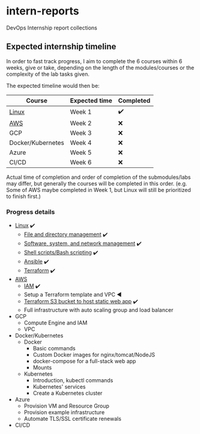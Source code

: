 # intern-reports

DevOps Internship report collections

## Expected internship timeline

In order to fast track progress, I aim to complete the 6 courses within 6 weeks, give or take, depending on the length of the modules/courses or the complexity of the lab tasks given.

The expected timeline would then be:

| Course | Expected time | Completed |
|-|-|-|
| [Linux](https://github.com/helscarthe/intern-reports/blob/main/1-linux) | Week 1 | :heavy_check_mark: |
| [AWS](https://github.com/helscarthe/intern-reports/blob/main/2-aws) | Week 2 | :x: |
| GCP | Week 3 | :x: |
| Docker/Kubernetes | Week 4 | :x: |
| Azure | Week 5 | :x: |
| CI/CD | Week 6 | :x: |

Actual time of completion and order of completion of the submodules/labs may differ, but generally the courses will be completed in this order. (e.g. Some of AWS maybe completed in Week 1, but Linux will still be prioritized to finish first.)

### Progress details

- [Linux](https://github.com/helscarthe/intern-reports/blob/main/1-linux) :heavy_check_mark:
  - [File and directory management](https://github.com/helscarthe/intern-reports/blob/main/1-linux/lab-1.md) :heavy_check_mark:
  - [Software, system, and network management](https://github.com/helscarthe/intern-reports/blob/main/1-linux/lab-2.md) :heavy_check_mark:
  - [Shell scripts/Bash scripting](https://github.com/helscarthe/intern-reports/blob/main/1-linux/lab-3.md) :heavy_check_mark:
  - [Ansible](https://github.com/helscarthe/intern-reports/blob/main/1-linux/lab-4.md) :heavy_check_mark:
  - [Terraform](https://github.com/helscarthe/intern-reports/blob/main/1-linux/lab-5.md) :heavy_check_mark:
- [AWS](https://github.com/helscarthe/intern-reports/blob/main/2-aws)
  - [IAM](https://github.com/helscarthe/intern-reports/blob/main/2-aws/lab-1.md) :heavy_check_mark:
  - Setup a Terraform template and VPC :arrow_backward:
  - [Terraform S3 bucket to host static web app](https://github.com/helscarthe/intern-reports/blob/main/2-aws/lab-3.md) :heavy_check_mark:
  - Full infrastructure with auto scaling group and load balancer
- GCP
  - Compute Engine and IAM
  - VPC
- Docker/Kubernetes
  - Docker
    - Basic commands
    - Custom Docker images for nginx/tomcat/NodeJS
    - docker-compose for a full-stack web app
    - Mounts
  - Kubernetes
    - Introduction, kubectl commands
    - Kubernetes' services
    - Create a Kubernetes cluster
- Azure
  - Provision VM and Resource Group
  - Provision example infrastructure
  - Automate TLS/SSL certificate renewals
- CI/CD

